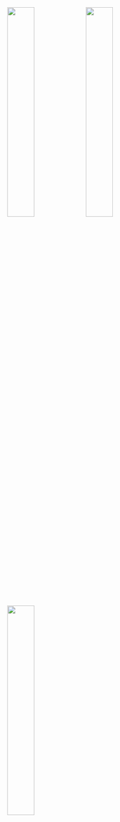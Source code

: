 <img width="35%" align="center" src="https://github-readme-stats.vercel.app/api?username=Simperee&hide_border=true&count_private=true&show_icons=true&theme=omni">  
<img width="35%" align="center" src="https://github-readme-stats.vercel.app/api/top-langs/?username=Simperee&layout=compact&hide_border=true&count_private=true&show_icons=true&theme=omni">  
<img width="35%" align="center" src="https://github-readme-streak-stats.herokuapp.com/?user=Simperee&theme=omni&hide_border=true">
